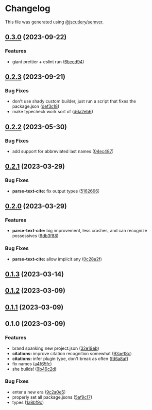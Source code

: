 # Changelog

This file was generated using [@jscutlery/semver](https://github.com/jscutlery/semver).

## [0.3.0](https://github.com/TrialAndErrorOrg/parsers/compare/parse-text-cite-0.2.3...parse-text-cite-0.3.0) (2023-09-22)


### Features

* giant prettier + eslint run ([6becd94](https://github.com/TrialAndErrorOrg/parsers/commit/6becd9492006b9a7f7f91b60db440bb31d9140c8))

## [0.2.3](https://github.com/TrialAndErrorOrg/parsers/compare/parse-text-cite-0.2.2...parse-text-cite-0.2.3) (2023-09-21)

### Bug Fixes

- don't use shady custom builder, just run a script that fixes the package.json ([def3c18](https://github.com/TrialAndErrorOrg/parsers/commit/def3c1844ae0a0d547de2b0a01689a302b58ab61))
- make typecheck work sort of ([d6a2eb6](https://github.com/TrialAndErrorOrg/parsers/commit/d6a2eb690a06d376043309f8bea6f418a4ff16ec))

## [0.2.2](https://github.com/TrialAndErrorOrg/parsers/compare/parse-text-cite-0.2.1...parse-text-cite-0.2.2) (2023-05-30)

### Bug Fixes

- add support for abbreviated last names ([04ec487](https://github.com/TrialAndErrorOrg/parsers/commit/04ec4879a0bdf80fcac29c21070b1a264b227698))

## [0.2.1](https://github.com/TrialAndErrorOrg/parsers/compare/parse-text-cite-0.2.0...parse-text-cite-0.2.1) (2023-03-29)

### Bug Fixes

- **parse-text-cite:** fix output types ([5162696](https://github.com/TrialAndErrorOrg/parsers/commit/516269614c5a0be853f262af371409f3b6ab1bd8))

## [0.2.0](https://github.com/TrialAndErrorOrg/parsers/compare/parse-text-cite-0.1.3...parse-text-cite-0.2.0) (2023-03-29)

### Features

- **parse-text-cite:** big improvement, less crashes, and can recognize possessives ([6db3f88](https://github.com/TrialAndErrorOrg/parsers/commit/6db3f882b72455d90f9f805d30057cfdbeab2422))

### Bug Fixes

- **parse-text-cite:** allow implicit any ([0c28a2f](https://github.com/TrialAndErrorOrg/parsers/commit/0c28a2ffcdeba6c4776525a29cbb4c7ccfd6582d))

## [0.1.3](https://github.com/TrialAndErrorOrg/parsers/compare/parse-text-cite-0.1.2...parse-text-cite-0.1.3) (2023-03-14)

## [0.1.2](https://github.com/TrialAndErrorOrg/parsers/compare/parse-text-cite-0.1.1...parse-text-cite-0.1.2) (2023-03-09)

## [0.1.1](https://github.com/TrialAndErrorOrg/parsers/compare/parse-text-cite-0.1.0...parse-text-cite-0.1.1) (2023-03-09)

## 0.1.0 (2023-03-09)

### Features

- brand spanking new project.json ([32e19eb](https://github.com/TrialAndErrorOrg/parsers/commit/32e19ebf3f71c80336f637297d8f4db274d098bf))
- **citations:** improve citation recognition somewhat ([93ae18c](https://github.com/TrialAndErrorOrg/parsers/commit/93ae18c42a4bd3e2072c4fb0ffcb350d4fb9c4d2))
- **citations:** infer plugin type, don't break as often ([fd6a8af](https://github.com/TrialAndErrorOrg/parsers/commit/fd6a8af17f5900025cb2c23f3626113e617ba6bb))
- fix names ([a4f65fc](https://github.com/TrialAndErrorOrg/parsers/commit/a4f65fcb2fde9dd23750bc9ccddfb0e1ab11548f))
- she builds! ([9b49c2d](https://github.com/TrialAndErrorOrg/parsers/commit/9b49c2d7ff401fe32d6d7a99919dd50cfdb4f0a1))

### Bug Fixes

- enter a new era ([9c2a0e5](https://github.com/TrialAndErrorOrg/parsers/commit/9c2a0e505472c43d384f3cc78543ad90877b7c3d))
- properly set all package.jsons ([5af9c17](https://github.com/TrialAndErrorOrg/parsers/commit/5af9c177be9910511844c481ca59cfcc7bd9b0f6))
- types ([1a8bf9c](https://github.com/TrialAndErrorOrg/parsers/commit/1a8bf9c26bcc283c3a9d443e94e238881b9e2336))
